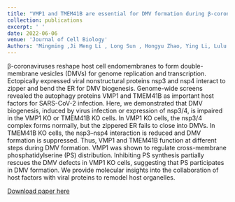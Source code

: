 ```yaml
---
title: "VMP1 and TMEM41B are essential for DMV formation during β-coronavirus infection"
collection: publications
excerpt: ' '
date: 2022-06-06
venue: 'Journal of Cell Biology'
Authors: 'Mingming ,Ji Meng Li , Long Sun , Hongyu Zhao, Ying Li, Lulu Zhou, Zhenni Yang, Xin Zhao, Wenyan Qu, Hanbing Xue, Ze Zheng, Yiming Li, Hongyu Deng, Yan G. Zhao (2022). &quot;VMP1 and TMEM41B are essential for DMV formation during β-coronavirus infection &quot; <i>Journal of Cell Biology</i>. 221(6).'
---
```

β-coronaviruses reshape host cell endomembranes to form double-membrane vesicles (DMVs) for genome replication and transcription. Ectopically expressed viral nonstructural proteins nsp3 and nsp4 interact to zipper and bend the ER for DMV biogenesis. Genome-wide screens revealed the autophagy proteins VMP1 and TMEM41B as important host factors for SARS-CoV-2 infection. Here, we demonstrated that DMV biogenesis, induced by virus infection or expression of nsp3/4, is impaired in the VMP1 KO or TMEM41B KO cells. In VMP1 KO cells, the nsp3/4 complex forms normally, but the zippered ER fails to close into DMVs. In TMEM41B KO cells, the nsp3–nsp4 interaction is reduced and DMV formation is suppressed. Thus, VMP1 and TMEM41B function at different steps during DMV formation. VMP1 was shown to regulate cross-membrane phosphatidylserine (PS) distribution. Inhibiting PS synthesis partially rescues the DMV defects in VMP1 KO cells, suggesting that PS participates in DMV formation. We provide molecular insights into the collaboration of host factors with viral proteins to remodel host organelles.

[Download paper here](http://zjuwfy.github.io/files/paper19.pdf)
